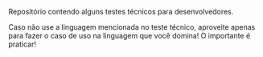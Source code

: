 Repositório contendo alguns testes técnicos para desenvolvedores.

Caso não use a linguagem mencionada no teste técnico, aproveite apenas para fazer o caso de uso na linguagem que você domina! O importante é praticar!
